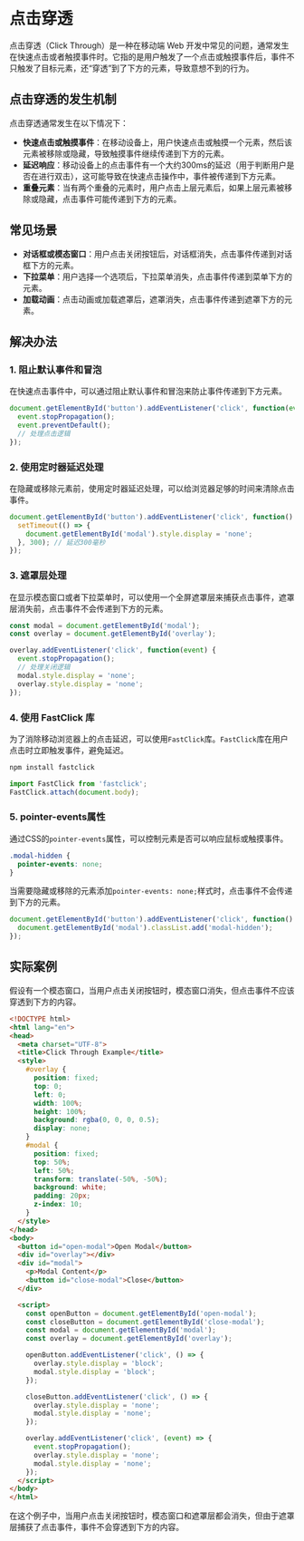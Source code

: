# 点击穿透

点击穿透（Click Through）是一种在移动端 Web 开发中常见的问题，通常发生在快速点击或者触摸事件时。它指的是用户触发了一个点击或触摸事件后，事件不只触发了目标元素，还“穿透”到了下方的元素，导致意想不到的行为。

## 点击穿透的发生机制

点击穿透通常发生在以下情况下：

- **快速点击或触摸事件**：在移动设备上，用户快速点击或触摸一个元素，然后该元素被移除或隐藏，导致触摸事件继续传递到下方的元素。
- **延迟响应**：移动设备上的点击事件有一个大约300ms的延迟（用于判断用户是否在进行双击），这可能导致在快速点击操作中，事件被传递到下方元素。
- **重叠元素**：当有两个重叠的元素时，用户点击上层元素后，如果上层元素被移除或隐藏，点击事件可能传递到下方的元素。

## 常见场景

- **对话框或模态窗口**：用户点击关闭按钮后，对话框消失，点击事件传递到对话框下方的元素。
- **下拉菜单**：用户选择一个选项后，下拉菜单消失，点击事件传递到菜单下方的元素。
- **加载动画**：点击动画或加载遮罩后，遮罩消失，点击事件传递到遮罩下方的元素。

## 解决办法

### 1. 阻止默认事件和冒泡

在快速点击事件中，可以通过阻止默认事件和冒泡来防止事件传递到下方元素。

```javascript
document.getElementById('button').addEventListener('click', function(event) {
  event.stopPropagation();
  event.preventDefault();
  // 处理点击逻辑
});
```

### 2. 使用定时器延迟处理

在隐藏或移除元素前，使用定时器延迟处理，可以给浏览器足够的时间来清除点击事件。

```javascript
document.getElementById('button').addEventListener('click', function() {
  setTimeout(() => {
    document.getElementById('modal').style.display = 'none';
  }, 300); // 延迟300毫秒
});
```

### 3. 遮罩层处理

在显示模态窗口或者下拉菜单时，可以使用一个全屏遮罩层来捕获点击事件，遮罩层消失前，点击事件不会传递到下方的元素。

```javascript
const modal = document.getElementById('modal');
const overlay = document.getElementById('overlay');

overlay.addEventListener('click', function(event) {
  event.stopPropagation();
  // 处理关闭逻辑
  modal.style.display = 'none';
  overlay.style.display = 'none';
});
```

### 4. 使用 FastClick 库

为了消除移动浏览器上的点击延迟，可以使用`FastClick`库。`FastClick`库在用户点击时立即触发事件，避免延迟。

```bash
npm install fastclick
```

```javascript
import FastClick from 'fastclick';
FastClick.attach(document.body);
```

### 5. pointer-events属性

通过CSS的`pointer-events`属性，可以控制元素是否可以响应鼠标或触摸事件。

```css
.modal-hidden {
  pointer-events: none;
}
```

当需要隐藏或移除的元素添加`pointer-events: none;`样式时，点击事件不会传递到下方的元素。

```javascript
document.getElementById('button').addEventListener('click', function() {
  document.getElementById('modal').classList.add('modal-hidden');
});
```

## 实际案例

假设有一个模态窗口，当用户点击关闭按钮时，模态窗口消失，但点击事件不应该穿透到下方的内容。

```html
<!DOCTYPE html>
<html lang="en">
<head>
  <meta charset="UTF-8">
  <title>Click Through Example</title>
  <style>
    #overlay {
      position: fixed;
      top: 0;
      left: 0;
      width: 100%;
      height: 100%;
      background: rgba(0, 0, 0, 0.5);
      display: none;
    }
    #modal {
      position: fixed;
      top: 50%;
      left: 50%;
      transform: translate(-50%, -50%);
      background: white;
      padding: 20px;
      z-index: 10;
    }
  </style>
</head>
<body>
  <button id="open-modal">Open Modal</button>
  <div id="overlay"></div>
  <div id="modal">
    <p>Modal Content</p>
    <button id="close-modal">Close</button>
  </div>

  <script>
    const openButton = document.getElementById('open-modal');
    const closeButton = document.getElementById('close-modal');
    const modal = document.getElementById('modal');
    const overlay = document.getElementById('overlay');

    openButton.addEventListener('click', () => {
      overlay.style.display = 'block';
      modal.style.display = 'block';
    });

    closeButton.addEventListener('click', () => {
      overlay.style.display = 'none';
      modal.style.display = 'none';
    });

    overlay.addEventListener('click', (event) => {
      event.stopPropagation();
      overlay.style.display = 'none';
      modal.style.display = 'none';
    });
  </script>
</body>
</html>
```

在这个例子中，当用户点击关闭按钮时，模态窗口和遮罩层都会消失，但由于遮罩层捕获了点击事件，事件不会穿透到下方的内容。
